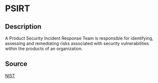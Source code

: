 # PSIRT

## Description

A Product Security Incident Response Team is responsible for identifying, assessing and remediating risks associated with security vulnerabilities within the products of an organization.

## Source

[NIST](https://csrc.nist.gov/glossary/term/product_security_incident_response_team)
